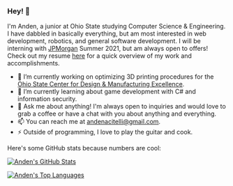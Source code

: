 ### Hey! 👋

I'm Anden, a junior at Ohio State studying Computer Science & Engineering. I have dabbled in basically everything, but am most interested in web development, robotics, and general software development. I will be interning with [JPMorgan](https://www.jpmorgan.com/) Summer 2021, but am always open to offers! Check out my resume [here](https://drive.google.com/file/d/1nlJzHsSkNTlFM0Xu_uAItzb8M-6_duzt/view?usp=sharing) for a quick overview of my work and accomplishments.

- 🔭 I’m currently working on optimizing 3D printing procedures for the [Ohio State Center for Design & Manufacturing Excellence](https://cdme.osu.edu/).
- 🌱 I’m currently learning about game development with C# and information security.
- 💬 Ask me about anything! I'm always open to inquiries and would love to grab a coffee or have a chat with you about anything and everything.
- 📫 You can reach me at andenacitelli@gmail.com. 
- ⚡ Outside of programming, I love to play the guitar and cook.

Here's some GitHub stats because numbers are cool:

[![Anden's GitHub Stats](https://github-readme-stats.vercel.app/api?username=aacitelli&show_icons=ture&theme=merko&hide=stars,issues)](https://github.com/anuraghazra/github-readme-stats)

[![Anden's Top Languages](https://github-readme-stats.vercel.app/api/top-langs/?username=aacitelli&layout=compact&theme=merko&langs_count=8&hide=ASP,GDScript)](https://github.com/anuraghazra/github-readme-stats)
